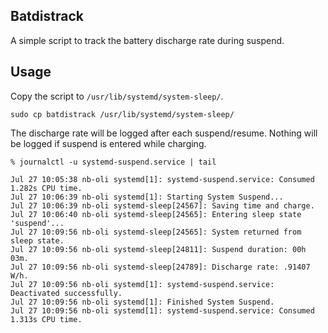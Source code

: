 ## Batdistrack

A simple script to track the battery discharge rate during suspend.

## Usage

Copy the script to `/usr/lib/systemd/system-sleep/`.

```
sudo cp batdistrack /usr/lib/systemd/system-sleep/
```

The discharge rate will be logged after each suspend/resume. Nothing will be logged if suspend is entered while charging.

```
% journalctl -u systemd-suspend.service | tail

Jul 27 10:05:38 nb-oli systemd[1]: systemd-suspend.service: Consumed 1.282s CPU time.
Jul 27 10:06:39 nb-oli systemd[1]: Starting System Suspend...
Jul 27 10:06:39 nb-oli systemd-sleep[24567]: Saving time and charge.
Jul 27 10:06:40 nb-oli systemd-sleep[24565]: Entering sleep state 'suspend'...
Jul 27 10:09:56 nb-oli systemd-sleep[24565]: System returned from sleep state.
Jul 27 10:09:56 nb-oli systemd-sleep[24811]: Suspend duration: 00h 03m.
Jul 27 10:09:56 nb-oli systemd-sleep[24789]: Discharge rate: .91407 W/h.
Jul 27 10:09:56 nb-oli systemd[1]: systemd-suspend.service: Deactivated successfully.
Jul 27 10:09:56 nb-oli systemd[1]: Finished System Suspend.
Jul 27 10:09:56 nb-oli systemd[1]: systemd-suspend.service: Consumed 1.313s CPU time.
```
